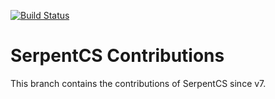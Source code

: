 [![Build Status](https://travis-ci.org/JayVora-SerpentCS/SerpentCS_Contributions.svg?branch=10.0)](https://travis-ci.org/JayVora-SerpentCS/SerpentCS_Contributions)

SerpentCS Contributions
============================

This branch contains the contributions of SerpentCS since v7.
